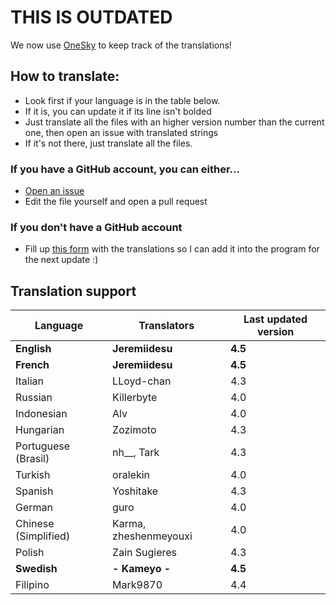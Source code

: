 # THIS IS OUTDATED

We now use [OneSky](http://osbr5ar.oneskyapp.com/collaboration/project?id=91868) to keep track of the translations!

## How to translate:
* Look first if your language is in the table below.
* If it is, you can update it if its line isn't bolded
* Just translate all the files with an higher version number than the current one, then open an issue with translated strings
* If it's not there, just translate all the files. 

### If you have a GitHub account, you can either...
* [Open an issue](https://github.com/Jeremiidesu/osu-rank/issues)
* Edit the file yourself and open a pull request

### If you don't have a GitHub account
* Fill up [this form](https://goo.gl/forms/YBbGcH07QCLvfBMw1) with the translations so I can add it into the program for the next update :)

## Translation support

| Language               | Translators           | Last updated version |
|------------------------|-----------------------|----------------------|
| **English**            | **Jeremiidesu**       | **4.5**              |
| **French**             | **Jeremiidesu**       | **4.5**              |
| Italian                | LLoyd-chan            | 4.3                  |
| Russian                | Killerbyte            | 4.0                  |
| Indonesian             | Alv                   | 4.0                  |
| Hungarian              | Zozimoto              | 4.3                  |
| Portuguese (Brasil)    | nh__, Tark            | 4.3                  |
| Turkish                | oralekin              | 4.0                  |
| Spanish                | Yoshitake             | 4.3                  |
| German                 | guro                  | 4.0                  |
| Chinese (Simplified)   | Karma, zheshenmeyouxi | 4.0                  |
| Polish                 | Zain Sugieres         | 4.3                  |
| **Swedish**            | **- Kameyo -**        | **4.5**              |
| Filipino               | Mark9870              | 4.4                  |

